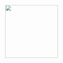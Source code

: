<img height="170" src="https://github-readme-stats.vercel.app/api/top-langs/?username=luisviniciuslv&layout=compact&langs_count=7&theme=dracula "/>
